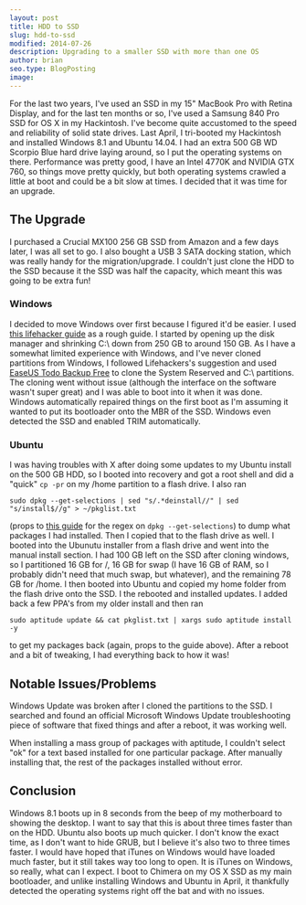 ```yaml
---
layout: post
title: HDD to SSD
slug: hdd-to-ssd
modified: 2014-07-26
description: Upgrading to a smaller SSD with more than one OS
author: brian
seo.type: BlogPosting
image:
---
```


For the last two years, I've used an SSD in my 15" MacBook Pro with Retina Display, and for the last ten months or so, I've used a Samsung 840 Pro SSD for OS X in my Hackintosh. I've become quite accustomed to the speed and reliability of solid state drives. Last April, I tri-booted my Hackintosh and installed Windows 8.1 and Ubuntu 14.04. I had an extra 500 GB WD Scorpio Blue hard drive laying around, so I put the operating systems on there. Performance was pretty good, I have an Intel 4770K and NVIDIA GTX 760, so things move pretty quickly, but both operating systems crawled a little at boot and could be a bit slow at times. I decided that it was time for an upgrade.

## The Upgrade

I purchased a Crucial MX100 256 GB SSD from Amazon and a few days later, I was all set to go. I also bought a USB 3 SATA docking station, which was really handy for the migration/upgrade. I couldn't just clone the HDD to the SSD because it the SSD was half the capacity, which meant this was going to be extra fun!

### Windows

I decided to move Windows over first because I figured it'd be easier. I used [this lifehacker guide](http://lifehacker.com/5837543/how-to-migrate-to-a-solid-state-drive-without-reinstalling-windows) as a rough guide. I started by opening up the disk manager and shrinking C:\ down from 250 GB to around 150 GB. As I have a somewhat limited experience with Windows, and I've never cloned partitions from Windows, I followed Lifehackers's suggestion and used [EaseUS Todo Backup Free](http://www.todo-backup.com/products/home/download.htm) to clone the System Reserved and C:\ partitions. The cloning went without issue (although the interface on the software wasn't super great) and I was able to boot into it when it was done. Windows automatically repaired things on the first boot as I'm assuming it wanted to put its bootloader onto the MBR of the SSD. Windows even detected the SSD and enabled TRIM automatically.

### Ubuntu

I was having troubles with X after doing some updates to my Ubuntu install on the 500 GB HDD, so I booted into recovery and got a root shell and did a "quick" `cp -pr` on my /home partition to a flash drive. I also ran

```shell
sudo dpkg --get-selections | sed "s/.*deinstall//" | sed "s/install$//g" > ~/pkglist.txt
```

(props to [this guide](http://eggsonbread.com/2010/01/28/move-ubuntu-to-another-computer-in-3-simple-steps/) for the regex on `dpkg --get-selections`) to dump what packages I had installed. Then I copied that to the flash drive as well. I booted into the Ubunutu installer from a flash drive and went into the manual install section. I had 100 GB left on the SSD after cloning windows, so I partitioned 16 GB for /, 16 GB for swap (I have 16 GB of RAM, so I probably didn't need that much swap, but whatever), and the remaining 78 GB for /home. I then booted into Ubuntu and copied my home folder from the flash drive onto the SSD. I the rebooted and installed updates. I added back a few PPA's from my older install and then ran

```shell
sudo aptitude update && cat pkglist.txt | xargs sudo aptitude install -y
```

to get my packages back (again, props to the guide above). After a reboot and a bit of tweaking, I had everything back to how it was!

## Notable Issues/Problems

Windows Update was broken after I cloned the partitions to the SSD. I searched and found an official Microsoft Windows Update troubleshooting piece of software that fixed things and after a reboot, it was working well.

When installing a mass group of packages with aptitude, I couldn't select "ok" for a text based installed for one particular package. After manually installing that, the rest of the packages installed without error.

## Conclusion

Windows 8.1 boots up in 8 seconds from the beep of my motherboard to showing the desktop. I want to say that this is about three times faster than on the HDD. Ubuntu also boots up much quicker. I don't know the exact time, as I don't want to hide GRUB, but I believe it's also two to three times faster. I would have hoped that iTunes on Windows would have loaded much faster, but it still takes way too long to open. It is iTunes on Windows, so really, what can I expect. I boot to Chimera on my OS X SSD as my main bootloader, and unlike installing Windows and Ubuntu in April, it thankfully detected the operating systems right off the bat and with no issues.